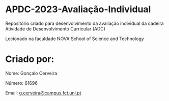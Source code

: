 # APDC-2023-Avaliação-Individual
Repositório criado para desenvolvimento da avaliação individual da cadeira Atividade de Desenvolvimento Curricular (ADC)

Lecionado na faculdade NOVA School of Science and Technology

# Criado por:

Nome: Gonçalo Cerveira 

Número: 61696 

Email: g.cerveira@campus.fct.unl.pt
